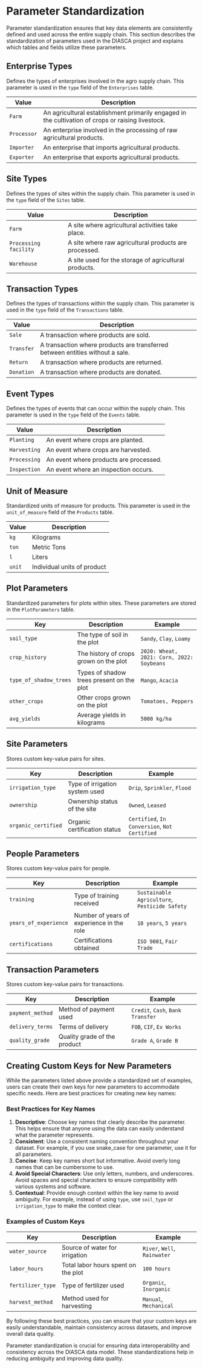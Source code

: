 # Parameter Standardization

Parameter standardization ensures that key data elements are consistently defined and used across the entire supply chain. This section describes the standardization of parameters used in the DIASCA project and explains which tables and fields utilize these parameters.

## Enterprise Types

Defines the types of enterprises involved in the agro supply chain. This parameter is used in the `type` field of the `Enterprises` table.

| Value        | Description                                                     |
|--------------|-----------------------------------------------------------------|
| `Farm`       | An agricultural establishment primarily engaged in the cultivation of crops or raising livestock. |
| `Processor`  | An enterprise involved in the processing of raw agricultural products. |
| `Importer`   | An enterprise that imports agricultural products.               |
| `Exporter`   | An enterprise that exports agricultural products.               |

## Site Types

Defines the types of sites within the supply chain. This parameter is used in the `type` field of the `Sites` table.

| Value                | Description                                      |
|----------------------|--------------------------------------------------|
| `Farm`               | A site where agricultural activities take place. |
| `Processing facility`| A site where raw agricultural products are processed. |
| `Warehouse`          | A site used for the storage of agricultural products. |

## Transaction Types

Defines the types of transactions within the supply chain. This parameter is used in the `type` field of the `Transactions` table. 

| Value       | Description                                      |
|-------------|--------------------------------------------------|
| `Sale`      | A transaction where products are sold. |
| `Transfer`  | A transaction where products are transferred between entities without a sale. |
| `Return`    | A transaction where products are returned.       |
| `Donation`  | A transaction where products are donated.        |

## Event Types

Defines the types of events that can occur within the supply chain. This parameter is used in the `type` field of the `Events` table.

| Value        | Description                                      |
|--------------|--------------------------------------------------|
| `Planting`   | An event where crops are planted.                |
| `Harvesting` | An event where crops are harvested.              |
| `Processing` | An event where products are processed.           |
| `Inspection` | An event where an inspection occurs.             |

## Unit of Measure

Standardized units of measure for products. This parameter is used in the `unit_of_measure` field of the `Products` table.

| Value        | Description                      |
|--------------|----------------------------------|
| `kg`         | Kilograms                        |
| `ton`        | Metric Tons                      |
| `l`          | Liters                           |
| `unit`       | Individual units of product      |

## Plot Parameters

Standardized parameters for plots within sites. These parameters are stored in the `PlotParameters` table.

| Key                   | Description                                      | Example                                   |
|-----------------------|--------------------------------------------------|-------------------------------------------|
| `soil_type`           | The type of soil in the plot                     | `Sandy`, `Clay`, `Loamy`                  |
| `crop_history`        | The history of crops grown on the plot           | `2020: Wheat, 2021: Corn, 2022: Soybeans` |
| `type_of_shadow_trees`| Types of shadow trees present on the plot        | `Mango`, `Acacia`                         |
| `other_crops`         | Other crops grown on the plot                    | `Tomatoes, Peppers`                       |
| `avg_yields`          | Average yields in kilograms                      | `5000 kg/ha`                              |

## Site Parameters

Stores custom key-value pairs for sites.

| Key                | Description                             | Example                                    |
|--------------------|-----------------------------------------|--------------------------------------------|
| `irrigation_type`  | Type of irrigation system used          | `Drip`, `Sprinkler`, `Flood`               |
| `ownership`        | Ownership status of the site            | `Owned`, `Leased`                          |
| `organic_certified`| Organic certification status            | `Certified`, `In Conversion`, `Not Certified` |

## People Parameters

Stores custom key-value pairs for people.

| Key                | Description                             | Example                                    |
|--------------------|-----------------------------------------|--------------------------------------------|
| `training`         | Type of training received               | `Sustainable Agriculture`, `Pesticide Safety` |
| `years_of_experience` | Number of years of experience in the role | `10 years`, `5 years`                      |
| `certifications`   | Certifications obtained                 | `ISO 9001`, `Fair Trade`                   |

## Transaction Parameters

Stores custom key-value pairs for transactions.

| Key                | Description                             | Example                                    |
|--------------------|-----------------------------------------|--------------------------------------------|
| `payment_method`   | Method of payment used                  | `Credit`, `Cash`, `Bank Transfer`          |
| `delivery_terms`   | Terms of delivery                       | `FOB`, `CIF`, `Ex Works`                   |
| `quality_grade`    | Quality grade of the product            | `Grade A`, `Grade B`                       |

## Creating Custom Keys for New Parameters

While the parameters listed above provide a standardized set of examples, users can create their own keys for new parameters to accommodate specific needs. Here are best practices for creating new key names:

### Best Practices for Key Names

1. **Descriptive**: Choose key names that clearly describe the parameter. This helps ensure that anyone using the data can easily understand what the parameter represents.
2. **Consistent**: Use a consistent naming convention throughout your dataset. For example, if you use snake_case for one parameter, use it for all parameters.
3. **Concise**: Keep key names short but informative. Avoid overly long names that can be cumbersome to use.
4. **Avoid Special Characters**: Use only letters, numbers, and underscores. Avoid spaces and special characters to ensure compatibility with various systems and software.
5. **Contextual**: Provide enough context within the key name to avoid ambiguity. For example, instead of using `type`, use `soil_type` or `irrigation_type` to make the context clear.

### Examples of Custom Keys

| Key                   | Description                                      | Example                                   |
|-----------------------|--------------------------------------------------|-------------------------------------------|
| `water_source`        | Source of water for irrigation                   | `River`, `Well`, `Rainwater`              |
| `labor_hours`         | Total labor hours spent on the plot              | `100 hours`                               |
| `fertilizer_type`     | Type of fertilizer used                          | `Organic`, `Inorganic`                    |
| `harvest_method`      | Method used for harvesting                       | `Manual`, `Mechanical`                    |

By following these best practices, you can ensure that your custom keys are easily understandable, maintain consistency across datasets, and improve overall data quality.


Parameter standardization is crucial for ensuring data interoperability and consistency across the DIASCA data model. These standardizations help in reducing ambiguity and improving data quality.

